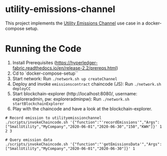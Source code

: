 # utility-emissions-channel

This project implements the [Utility Emissions Channel](https://wiki.hyperledger.org/display/CASIG/Utility+Emissions+Channel) use case in a docker-compose setup.

Running the Code
================

1. Install Prerequisites (https://hyperledger-fabric.readthedocs.io/en/release-2.2/prereqs.html)
2. Cd to `docker-compose-setup``
3. Start network: Run `./network.sh up createChannel`
4. Deploy and invoke `emissionscontract` chaincode (JS): Run `./network.sh deployCC`
5. Start blockchain-explorer (http://localhost:8080/, username: exploreradmin, pw: exploreradminpw): Run `./network.sh startBlockchainExplorer`
6. Play with the chaincode and have a look at the blockchain-explorer. 
```shell
# Record emission to utilityemissionchannel
./scripts/invokeChaincode.sh '{"function":"'recordEmissions'","Args":["SmallUtility","MyCompany","2020-06-01","2020-06-30","150","KWH"]}' 1 2 3

# Query emission data 
./scripts/invokeChaincode.sh '{"function":"'getEmissionsData'","Args":["SmallUtility","MyCompany","2020-06-01","2020-06-30"]}' 1
```
    